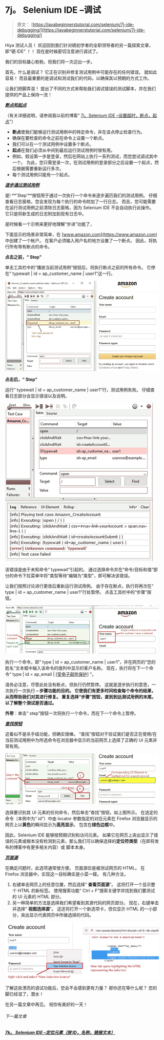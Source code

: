 # 7j。 Selenium IDE –调试

> 原文： [https://javabeginnerstutorial.com/selenium/7j-ide-debugging/](https://javabeginnerstutorial.com/selenium/7j-ide-debugging/)

Hiya 测试人员！ 欢迎回到我们针对硒初学者的全职领导者的另一篇探索文章，即“硒 IDE” ！！ 现在是时候密切注意进行调试了。

我们的目标雄心勃勃，但我们将一次迈出一步。

首先，什么是调试？ 它正在识别并修复测试用例中可能存在的任何错误。 就如此容易！ 而且最重要的是调试和测试我们的代码，以确保其以预期的方式工作。

让我们把脚弄湿！ 提出了不同的方式来帮助我们调试错误的测试脚本，并在我们提供的产品上保持一流！

***<u>断点和起点</u>***

（有关详细说明，请参阅我以前的博客“ [7i。Selenium IDE –设置超时，断点，起点](https://javabeginnerstutorial.com/selenium/7i-ide-timeouts-breakpoints-startpoints/)”）

*   **断点**使我们能够运行测试用例中的特定命令，并在该点停止检查行为。
*   确保在要检查的命令之前在命令上设置一个断点。
*   我们可以在一个测试用例中设置多个断点。
*   **起点**在我们必须从中间到最后运行测试用例时很有用。
*   例如，假设第一步是登录，然后在网站上执行一系列测试，而您尝试调试其中一个。 为此，您只需登录一次，在测试用例的登录部分之后设置一个起点，然后根据需要重新运行多次。
*   每个测试用例只能有一个起点。

***<u>逐步通过测试用例</u>***

是! **'Step'**按钮用于通过一次执行一个命令来逐步遍历我们的测试用例。 仔细查看日志窗格，您会发现为每个执行的命令附加了一行日志。 而且，您可能需要在运行测试用例之前清除日志窗格，因为 Selenium IDE 不会自动执行此操作。 它只是将新生成的日志附加到现有日志中。

是时候看一个示例来更好地理解“步进”功能了，

下面显示的场景非常简单，在 [www.amazon.com](https://www.amazon.com) 中创建了一个帐户。 在客户必须输入用户名的地方设置了一个断点。 因此，将执行所有带有断点的命令。

**点击之前，“ Step”**

单击工具栏中的“播放当前测试用例”按钮后，将执行断点之前的所有命令。 它停在“ typewait | id = ap_customer_name | user1”这一行。

![Before clicking Step](img/24e6192902ccf66b3c0e166a9e8c3880.png)

**点击后，“ Step”**

运行“ typewait | id = ap_customer_name | user1”行，测试用例失败。 仔细查看日志部分会显示错误以及说明。

![Error](img/9c0d7a794a7c8d0bcb1136d95961b9f4.png)

该错误是由于未知命令“ typewait”引起的。 通过选择命令并在“命令/目标和值”部分的命令下拉菜单中将“类型等待”编辑为“类型”，即可解决该错误。

让我们按照讨论进行更改后重新运行测试用例。 由于存在断点，执行将再次在“ type | id = ap_customer_name | user1”行处暂停。 点击工具栏中的“步骤”按钮。

![debugging success](img/633b5719278552418aab4355134cdd6d.png)

执行一个命令，即“ type | id = ap_customer_name | user1”，并在网页的“您的姓名”文本框中输入该命令的值列中显示的客户名称。 现在，执行将在下一个命令“ type | id = ap_email | [[受电子邮件保护]](/cdn-cgi/l/email-protection#a7d2d4c2d5c8c9c2e7c2dfc6cad7cbc289c4c8ca) ”。

请务必注意，尽管此处没有断点，但执行仍然暂停。 这就是逐步执行的意思，一次执行一次执行 **– **步骤**功能的目的。 它使我们有更多时间检查每个命令的结果，从而帮助我们对其进行修复。 重复选择“步骤”按钮，直到到达测试用例的末尾，以了解整个测试是否通过。**

**外带**：单击“ step”按钮一次将执行一个命令，而在下一个命令上暂停。

***<u>查找按钮</u>***

这看似不是杀手级功能，但确实很棒。 “查找”按钮对于验证我们是否正在使用/在当前测试用例中为所选命令在浏览器中显示的当前网页上选择了正确的 UI 元素非常有用。

![Find Button](img/2bddb74b8b6f2738a700eaee8af64a32.png)

选择要识别其 UI 元素的任何命令，然后单击“查找”按钮，如上图所示。 在选定的命令（本例中为“ id”）中由 locator 参数指定的对应元素在 Firefox 浏览器显示的网页上以**黄色**的瞬间显示为**高亮显示**。 包含在**绿色边框**中。

因此，Selenium IDE 能够按预期识别和访问元素。 如果它在网页上突出显示了错误的元素或根本没有检测到元素，那么我们可以确保选择的**定位符类型**（在即将发布的博客中有更多相关内容）或 脚本本身。

***<u>页面源</u>***

在确定问题时，此选项通常很方便。 页面源仅是被测试网页的 HTML。 在 Firefox 浏览器中，实现这一目标确实是小菜一碟。 有几种方法，

1.  右键单击网页上的任意位置，然后选择“ **查看页面源**”。 这将打开一个显示整个 HTML 的新标签。 使用搜索功能“ Ctrl + F”搜索关键字并找到我们要测试的 UI 元素的 HTML 部分。
2.  另一种简单的方法是选择我们希望看到其源代码的网页部分。 现在，右键单击并选择“ **视图选择源**”。 这还将打开一个新选项卡，但仅显示 HTML 的一小部分，突出显示代表网页中所做选择的代码。

![View Selection Source](img/d2ad010f241e97b78b597ad1ea22deb9.png)

了解这些漂亮的调试功能后，您会不会感到更有力量？ 那你还在等什么呢？ 您的脚已经湿了，潜水！

在另一篇文章中再见。 祝你有美好的一天！

###### 下一篇文章

##### [7k。 Selenium IDE –定位元素（按 ID，名称，链接文本）](https://javabeginnerstutorial.com/selenium/7k-ide-locating-elements/ "7k. Selenium IDE – Locating Elements (by Id, Name, Link Text)")